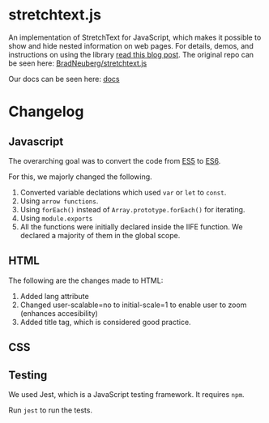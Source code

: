 stretchtext.js
==============

An implementation of StretchText for JavaScript, which makes it possible to show and hide nested information on web pages. For details, demos, and instructions on using the library [read this blog post](http://codinginparadise.org/ebooks/html/blog/stretchtext.html). The original repo can be seen here: [BradNeuberg/stretchtext.js](https://github.com/BradNeuberg/stretchtext.js)

Our docs can be seen here: [docs](https://cse210-team6-stretchtest.netlify.app/out/global)

# Changelog

## Javascript

The overarching goal was to convert the code from [ES5](https://www.w3schools.com/js/js_es5.asp) to [ES6](https://www.w3schools.com/js/js_es6.asp).

For this, we majorly changed the following.

1. Converted variable declations which used `var` or `let` to `const`.
2. Using `arrow functions`.
3. Using `forEach()` instead of `Array.prototype.forEach()` for iterating.
4. Using `module.exports`
5. All the functions were initially declared inside the IIFE function. We declared a majority of them in the global scope.


## HTML
  
The following are the changes made to HTML:  
  
1. Added lang attribute
2. Changed user-scalable=no to initial-scale=1 to enable user to zoom (enhances accesibility)
3. Added title tag, which is considered good practice.
  
  
## CSS

## Testing

We used Jest, which is a JavaScript testing framework. It requires `npm`.

Run `jest` to run the tests.
